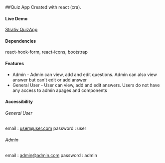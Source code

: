##Quiz App
Created with react (cra).
#### Live Demo
[Strativ QuizApp](https://aumi364.github.io/strativQuizApp/)
#### Dependencies
react-hook-form, react-icons, bootstrap

#### Features
*  Admin  - Admin can view, add and edit questions. Admin can also view answer but can't edit or add answer
*  General User  - User can view, add and edit answers. Users  do not have any access to admin apages and components

#### Accessibility
###### General User
email : user@user.com
password : user
###### Admin
email : admin@admin.com
password : admin

  